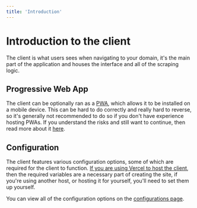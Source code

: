 ```yaml
---
title: 'Introduction'
---
```


# Introduction to the client

The client is what users sees when navigating to your domain, it's the main part of the application and houses the interface and all of the scraping logic.

## Progressive Web App

The client can be optionally ran as a [PWA](https://web.dev/explore/progressive-web-apps), which allows it to be installed on a mobile device. This can be hard to do correctly and really hard to reverse, so it's generally not recommended to do so if you don't have experience hosting PWAs. If you understand the risks and still want to continue, then read more about it [here](../1.self-hosting/3.about-pwa.md).

## Configuration

The client features various configuration options, some of which are required for the client to function. [If you are using Vercel to host the client](1.deploy.md#method-1-vercel-recommended), then the required variables are a necessary part of creating the site, if you're using another host, or hosting it for yourself, you'll need to set them up yourself.

You can view all of the configuration options on the [configurations page](3.configuration.md).
